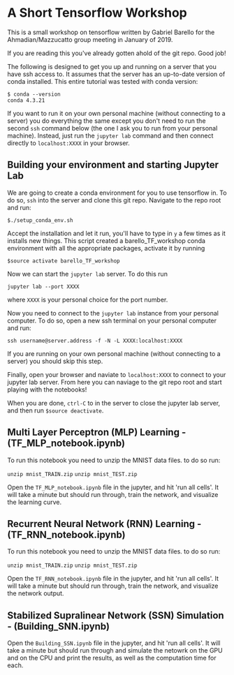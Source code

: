 # A Short Tensorflow Workshop

This is a small workshop on tensorflow written by Gabriel Barello for the Ahmadian/Mazzucatto group meeting in January of 2019.

If you are reading this you've already gotten ahold of the git repo. Good job!

The following is designed to get you up and running on a server that you have ssh access to. It assumes that the server has an up-to-date version of conda installed. This entire tutorial was tested with conda version:

```
$ conda --version
conda 4.3.21
```

If you want to run it on your own personal machine (without connecting to a server) you do everything the same except you don't need to run the second `ssh` command below (the one I ask you to run from your personal machine). Instead, just run the `jupyter lab` command and then connect directly to `localhost:XXXX` in your browser.

## Building your environment and starting Jupyter Lab

We are going to create a conda environment for you to use tensorflow in. To do so, `ssh` into the server and clone this git repo. Navigate to the repo root and run:

`$./setup_conda_env.sh`

Accept the installation and let it run, you'll have to type in `y` a few times as it installs new things. This script created a barello_TF_workshop conda environment with all the appropriate packages, activate it by running

`$source activate barello_TF_workshop`

Now we can start the `jupyter lab` server. To do this run

`jupyter lab --port XXXX`

where `XXXX` is your personal choice for the port number.

Now you need to connect to the `jupyter lab` instance from your personal computer. To do so, open a new ssh terminal on your personal computer and run:

`ssh username@server.address -f -N -L XXXX:localhost:XXXX`

If you are running on your own personal machine (without connecting to a server) you should skip this step. 

Finally, open your browser and naviate to `localhost:XXXX` to connect to your jupyter lab server. From here you can naviage to the git repo root and start playing with the notebooks!

When you are done, `ctrl-C` to in the server to close the jupyter lab server, and then run `$source deactivate`.

## Multi Layer Perceptron (MLP) Learning - (TF_MLP_notebook.ipynb)

To run this notebook you need to unzip the MNIST data files. to do so run:

`unzip mnist_TRAIN.zip`
`unzip mnist_TEST.zip`

Open the `TF_MLP_notebook.ipynb` file in the jupyter, and hit 'run all cells'. It will take a minute but should run through, train the network, and visualize the learning curve.

## Recurrent Neural Network (RNN) Learning - (TF_RNN_notebook.ipynb)

To run this notebook you need to unzip the MNIST data files. to do so run:

`unzip mnist_TRAIN.zip`
`unzip mnist_TEST.zip`

Open the `TF_RNN_notebook.ipynb` file in the jupyter, and hit 'run all cells'. It will take a minute but should run through, train the network, and visualize the network output.

## Stabilized Supralinear Network (SSN) Simulation - (Building_SNN.ipynb)

Open the `Building_SSN.ipynb` file in the jupyter, and hit 'run all cells'. It will take a minute but should run through and simulate the netowrk on the GPU and on the CPU and print the results, as well as the computation time for each.
